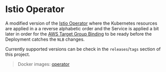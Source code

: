 # Istio Operator

A modified version of the [Istio Operator](https://github.com/istio/istio/tree/master/operator)
where the Kubernetes resources are applied in a a reverse alphabetic order and the Service
is applied a bit later in order for the
[AWS Target Group Binding](https://kubernetes-sigs.github.io/aws-load-balancer-controller/guide/targetgroupbinding/targetgroupbinding/)
to be ready before the Deployment catches the `NLB` changes.

Currently supported versions can be check in the `releases`/`tags` section of this project.

> Docker images: [operator](https://hub.docker.com/r/aanogueira/operator)


